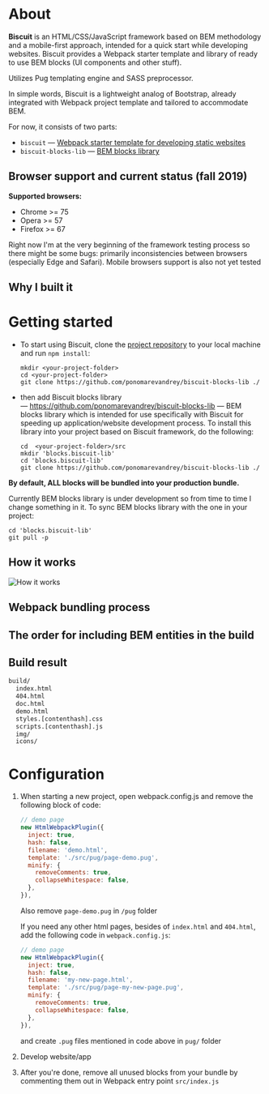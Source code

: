 # About

**Biscuit**  is an HTML/CSS/JavaScript framework based on BEM methodology and a mobile-first approach, intended for a quick start while developing websites. 
Biscuit provides a Webpack starter template and library of ready to use BEM blocks (UI components and other stuff).

Utilizes Pug templating engine and SASS preprocessor.

In simple words, Biscuit is a lightweight analog of Bootstrap, already integrated with Webpack project template and tailored to accommodate BEM.

For now, it consists of two parts:
  * `biscuit` — [Webpack starter template for developing static websites](https://github.com/ponomarevandrey/biscuit)
  * `biscuit-blocks-lib` — [BEM blocks library](https://github.com/ponomarevandrey/biscuit-blocks-lib)


## Browser support and current status (fall 2019)

**Supported browsers:** 
  * Chrome >= 75
  * Opera >= 57
  * Firefox >= 67

Right now I'm at the very beginning of the framework testing process so there might be some bugs: primarily inconsistencies between browsers (especially Edge and Safari). Mobile browsers support is also not yet tested

## Why I built it

# Getting started

  * To start using Biscuit, clone the [project repository](https://github.com/ponomarevandrey/biscuit) to your local machine and run `npm install`:
    ```shell
    mkdir <your-project-folder>
    cd <your-project-folder>
    git clone https://github.com/ponomarevandrey/biscuit-blocks-lib ./
    ```
  
  * then add Biscuit blocks library — https://github.com/ponomarevandrey/biscuit-blocks-lib — BEM blocks library which is intended for use specifically with Biscuit for speeding up application/website development process. To install this library into your project based on Biscuit framework, do the following:
    ```shell
    cd  <your-project-folder>/src
    mkdir 'blocks.biscuit-lib'
    cd 'blocks.biscuit-lib'
    git clone https://github.com/ponomarevandrey/biscuit-blocks-lib ./
    ```

**By default, ALL blocks will be bundled into your production bundle.**

Currently BEM blocks library is under development so from time to time I change something in it. To sync BEM blocks library with the one in your project:
   ```shell
   cd 'blocks.biscuit-lib'
   git pull -p
   ```

## How it works

![How it works](https://github.com/ponomarevandrey/biscuit/blob/master/src/img/how-it-works.svg?sanitize=true)

## Webpack bundling process

## The order for including BEM entities in the build

## Build result
```txt
build/
  index.html
  404.html
  doc.html
  demo.html
  styles.[contenthash].css
  scripts.[contenthash].js
  img/
  icons/
```
# Configuration

1. When starting a new project, open webpack.config.js and remove the following block of code:
    ```javascript
    // demo page
    new HtmlWebpackPlugin({
      inject: true,
      hash: false,
      filename: 'demo.html',
      template: './src/pug/page-demo.pug',
      minify: {
        removeComments: true,
        collapseWhitespace: false,
      },
    }),
    ```
    Also remove `page-demo.pug` in `/pug` folder

    If you need any other html pages, besides of `index.html` and `404.html`, add the following code in `webpack.config.js`:

    ```javascript
    // demo page
    new HtmlWebpackPlugin({
      inject: true,
      hash: false,
      filename: 'my-new-page.html',
      template: './src/pug/page-my-new-page.pug',
      minify: {
        removeComments: true,
        collapseWhitespace: false,
      },
    }),
    ```
    and create `.pug` files mentioned in code above in `pug/` folder

2. Develop website/app
3. After you're done, remove all unused blocks from your bundle by commenting them out in Webpack entry point `src/index.js`
